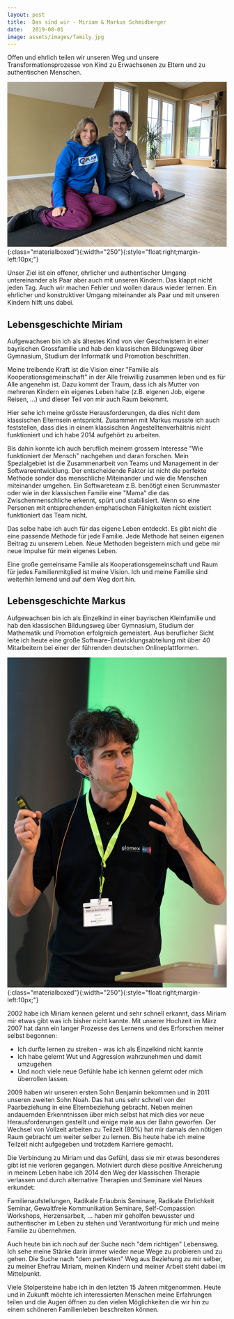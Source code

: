 ```yaml
---
layout: post
title:  Das sind wir - Miriam & Markus Schmidberger
date:   2019-08-01
image: assets/images/family.jpg
---
```

Offen und ehrlich teilen wir unseren Weg und unsere
Transformationsprozesse von Kind zu Erwachsenen zu Eltern und zu authentischen
Menschen.

![Miriam&Markus](/assets/images/miri_markus.JPG){:class="materialboxed"}{:width="250"}{:style="float:right;margin-left:10px;"}


Unser Ziel ist ein offener, ehrlicher und authentischer Umgang untereinander als Paar aber auch mit unseren Kindern. Das klappt nicht jeden Tag. Auch wir machen Fehler und wollen daraus wieder lernen. Ein ehrlicher und konstruktiver Umgang miteinander als Paar und mit unseren Kindern hilft uns dabei.

## Lebensgeschichte Miriam
Aufgewachsen bin ich als ältestes Kind von vier Geschwistern in einer bayrischen Grossfamilie und hab den klassischen Bildungsweg über Gymnasium, Studium der Informatik und Promotion beschritten.

Meine treibende Kraft ist die Vision einer "Familie als Kooperationsgemeinschaft" in der Alle freiwillig zusammen leben und es für Alle angenehm ist. Dazu kommt der Traum, dass ich als Mutter von mehreren Kindern ein eigenes Leben habe (z.B. eigenen Job, eigene Reisen, ...) und dieser Teil von mir auch Raum bekommt.

Hier sehe ich meine grösste Herausforderungen, da dies nicht dem klassischen Elternsein entspricht. Zusammen mit Markus musste ich auch feststellen, dass dies in einem klassischen Angestelltenverhältnis nicht funktioniert und ich habe 2014 aufgehört zu arbeiten.

Bis dahin konnte ich auch beruflich meinem grossem Interesse "Wie funktioniert der Mensch" nachgehen und daran forschen. Mein Spezialgebiet ist die Zusammenarbeit von Teams und Management in der Softwareentwicklung. Der entscheidende Faktor ist nicht die perfekte Methode sonder das menschliche Miteinander und wie die Menschen miteinander umgehen. Ein Softwareteam z.B. benötigt einen Scrummaster oder wie in der klassischen Familie eine "Mama" die das Zwischenmenschliche erkennt, spürt und stabilisiert. Wenn so eine Personen mit entsprechenden emphatischen Fähigkeiten nicht existiert funktioniert das Team nicht.

Das selbe habe ich auch für das eigene Leben entdeckt. Es gibt nicht die eine passende Methode für jede Familie. Jede Methode hat seinen eigenen Beitrag zu unserem Leben. Neue Methoden begeistern mich und gebe mir neue Impulse für mein eigenes Leben.

Eine große gemeinsame Familie als Kooperationsgemeinschaft und Raum für jedes Familienmitglied ist meine Vision. Ich und meine Familie sind weiterhin lernend und auf dem Weg dort hin.


## Lebensgeschichte Markus
Aufgewachsen bin ich als Einzelkind in einer bayrischen Kleinfamilie und hab den klassischen Bildungsweg über Gymnasium, Studium der Mathematik und Promotion erfolgreich gemeistert. Aus beruflicher Sicht leite ich heute eine große Software-Entwicklungsabteilung mit über 40 Mitarbeitern bei einer der führenden deutschen Onlineplattformen.

![Markus](/assets/images/picture_schmidberger_2016.jpg){:class="materialboxed"}{:width="250"}{:style="float:right;margin-left:10px;"}

2002 habe ich Miriam kennen gelernt und sehr schnell erkannt, dass Miriam mir etwas gibt was ich bisher nicht kannte. Mit unserer Hochzeit im März 2007 hat dann ein langer Prozesse des Lernens und des Erforschen meiner selbst begonnen:
<ul>
  <li style="list-style-type:disc;">Ich durfte lernen zu streiten - was ich als Einzelkind nicht kannte</li>
  <li style="list-style-type:disc;">Ich habe gelernt Wut und Aggression wahrzunehmen und damit umzugehen</li>
  <li style="list-style-type:disc;">Und noch viele neue Gefühle habe ich kennen gelernt oder mich überrollen lassen.</li>
</ul>

2009 haben wir unseren ersten Sohn Benjamin bekommen und in 2011 unseren zweiten Sohn Noah. Das hat uns sehr schnell von der Paarbeziehung in eine Elternbeziehung gebracht. Neben meinen andauernden Erkenntnissen über mich selbst hat mich dies vor neue Herausforderungen gestellt und einige male aus der Bahn geworfen. Der Wechsel von Vollzeit arbeiten zu Teilzeit (80%) hat mir damals den nötigen Raum gebracht um weiter selber zu lernen. Bis heute habe ich meine Teilzeit nicht aufgegeben und trotzdem Karriere gemacht.

Die Verbindung zu Miriam und das Gefühl, dass sie mir etwas besonderes gibt ist nie verloren gegangen. Motiviert durch diese positive Anreicherung in meinem Leben habe ich 2014 den Weg der klassischen Therapie verlassen und durch alternative Therapien und Seminare viel Neues erkundet:

Familienaufstellungen, Radikale Erlaubnis Seminare, Radikale Ehrlichkeit Seminar, Gewaltfreie Kommunikation Seminare, Self-Compassion Workshops, Herzensarbeit, ... haben mir geholfen bewusster und authentischer im Leben zu stehen und Verantwortung für mich und meine Familie zu übernehmen.

Auch heute bin ich noch auf der Suche nach "dem richtigen" Lebensweg. Ich sehe meine Stärke darin immer wieder neue Wege zu probieren und zu gehen. Die Suche nach "dem perfekten" Weg aus Beziehung zu mir selber, zu meiner Ehefrau Miriam, meinen Kindern und meiner Arbeit steht dabei im Mittelpunkt.

Viele Stolpersteine habe ich in den letzten 15 Jahren mitgenommen. Heute und in Zukunft möchte ich interessierten Menschen meine Erfahrungen teilen und die Augen öffnen zu den vielen Möglichkeiten die wir hin zu einem schöneren Familienleben beschreiten können.
